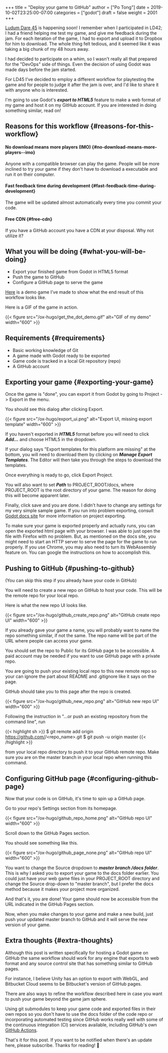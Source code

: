 +++
title = "Deploy your game to GitHub"
author = ["Po Tong"]
date = 2019-10-02T23:25:00-07:00
categories = ["godot"]
draft = false
weight = 2001
+++

<a href="https://ldjam.com/" target="_blank">Ludum Dare 45</a> is happening soon! I remember when I participated in LD42; I had a friend helping me test my game, and give me feedback during the jam. For each iteration of the game, I had to export and upload it to Dropbox for him to download. The whole thing felt tedious, and it seemed like it was taking a big chunk of my 48 hours away.

I had decided to participate on a whim, so I wasn't really all that prepared for the "DevOps" side of things. Even the decision of using Godot was made days before the jam started.

For LD45 I've decided to employ a different workflow for playtesting the game and for people to judge it after the jam is over, and I'd like to share it with anyone who is interested.

I'm going to use Godot's _**export to HTML5**_ feature to make a web format of my game and host it on my GitHub account. If you are interested in doing something similar, read on!


## Reasons for this workflow {#reasons-for-this-workflow}


#### No download means more players (IMO) {#no-download-means-more-players--imo}

Anyone with a compatible browser can play the game. People will be more inclined to try your game if they don't have to download a executable and run it on their computer.


#### Fast feedback time during development {#fast-feedback-time-during-development}

The game will be updated almost automatically every time you commit your code.


#### Free CDN {#free-cdn}

If you have a GitHub account you have a CDN at your disposal. Why not utilize it?


## What you will be doing {#what-you-will-be-doing}

-   Export your finished game from Godot in HTML5 format
-   Push the game to GitHub
-   Configure a GitHub page to serve the game

<a href="https://posworkshop.github.io/get-the-dot-demo/" target="_blank">Here</a> is a demo game I've made to show what the end result of this workflow looks like.

Here is a GIF of the game in action.

{{< figure src="/ox-hugo/get_the_dot_demo.gif" alt="GIF of my demo" width="600" >}}


## Requirements {#requirements}

-   Basic working knowledge of Git
-   A game made with Godot ready to be exported
-   Game code is tracked in a local Git repository (repo)
-   A GitHub account


## Exporting your game {#exporting-your-game}

Once the game is "done", you can export it from Godot by going to Project -> Export in the menu.

You should see this dialog after clicking Export.

{{< figure src="/ox-hugo/export_ui.png" alt="Export UI, missing export template" width="600" >}}

If you haven't exported in _**HTML5**_ format before you will need to click _**Add...**_ and choose HTML5 in the dropdown.

If your dialog says "Export templates for this platform are missing" at the bottom, you will need to download them by clicking on _**Manage Export Templates**_. The Editor will then take you through the steps to download the templates.

Once everything is ready to go, click Export Project.

You will also want to set _**Path**_ to PROJECT\_ROOT/docs, where PROJECT\_ROOT is the root directory of your game. The reason for doing this will become apparent later.

Finally, click save and you are done. I didn't have to change any settings for my very simple sample game. If you run into problem exporting, consult [Godot docs site](https://docs.godotengine.org/en/3.1/getting%5Fstarted/workflow/export/exporting%5Ffor%5Fweb.html) for more information on project exporting.

To make sure your game is exported properly and actually runs, you can open the exported html page with your browser. I was able to just open the file with Firefox with no problem. But, as mentioned on the docs site, you might need to start an HTTP server to serve the page for the game to run properly. If you use Chrome, you may also need to turn its WebAssembly feature on. You can google the instructions on how to accomplish this.


## Pushing to GitHub {#pushing-to-github}

(You can skip this step if you already have your code in GitHub)

You will need to create a new repo on GitHub to host your code. This will be the remote repo for your local repo.

Here is what the new repo UI looks like.

{{< figure src="/ox-hugo/github_create_repo.png" alt="GitHub create repo UI" width="600" >}}

If you already gave your game a name, you will probably want to name the repo something similar, if not the same. The repo name will be part of the URL where people can access your game.

You should set the repo to Public for its GitHub page to be accessible. A paid account may be needed if you want to use GitHub page with a private repo.

You are going to push your existing local repo to this new remote repo so your can ignore the part about README and .gitignore like it says on the page.

GitHub should take you to this page after the repo is created.

{{< figure src="/ox-hugo/github_new_repo.png" alt="GitHub new repo UI" width="600" >}}

Following the instruction in "…or push an existing repository from the command line", run

{{< highlight sh >}}
$ git remote add origin https://github.com/<username>/<repo_name>.git
$ git push -u origin master
{{< /highlight >}}

from your local repo directory to push it to your GitHub remote repo. Make sure you are on the master branch in your local repo when running this command.


## Configuring GitHub page {#configuring-github-page}

Now that your code is on GitHub, it's time to spin up a GitHub page.

Go to your repo's Settings section from its homepage.

{{< figure src="/ox-hugo/github_repo_home.png" alt="GitHub repo UI" width="600" >}}

Scroll down to the GitHub Pages section.

You should see something like this.

{{< figure src="/ox-hugo/github_page_none.png" alt="GitHub repo UI" width="600" >}}

You want to change the Source dropdown to _**master branch /docs folder**_. This is why I asked you to export your game to the docs folder earlier. You could just have your web game files in your PROJECT\_ROOT directory and change the Source drop-down to "master branch", but I prefer the docs method because it makes your project more organized.

And that's it, you are done! Your game should now be accessible from the URL indicated in the GitHub Pages section.

Now, when you make changes to your game and make a new build, just push your updated master branch to GitHub and it will serve the new version of your game.


## Extra thoughts {#extra-thoughts}

Although this post is written specifically for hosting a Godot game on GitHub the same workflow should work for any engine that exports to web format and any source control site that has something similar to GitHub pages.

For instance, I believe Unity has an option to export with WebGL, and Bitbucket Cloud seems to be Bitbucket's version of GitHub pages.

There are also ways to refine the workflow described here in case you want to push your game beyond the game jam sphere.

Using git submodules to keep your game code and exported files in their own repos so you don't have to use the docs folder of the code repo or incorporating automated testing since GitHub works really well with some of the continuous integration (CI) services available, including GitHub's own [GitHub Actions](https://github.com/features/actions).

That's it for this post. If you want to be notified when there's an update here, please subscribe. Thanks for reading! 🙂
